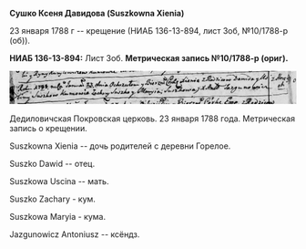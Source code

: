 **Сушко Ксеня Давидова (Suszkowna Xienia)**

23 января 1788 г -- крещение (НИАБ 136-13-894, лист 3об, №10/1788-р
(об)).

**НИАБ 136-13-894:** Лист 3об. **Метрическая запись №10/1788-р (ориг).**

![](./media/1fa053111da9ffd68aa9f4085f8c8310082047e8.png)

Дедиловичская Покровская церковь. 23 января 1788 года. Метрическая
запись о крещении.

Suszkowna Xienia -- дочь родителей с деревни Горелое.

Suszko Dawid -- отец.

Suszkowa Uscina -- мать.

Suszko Zachary - кум.

Suszkowa Maryia - кума.

Jazgunowicz Antoniusz -- ксёндз.
